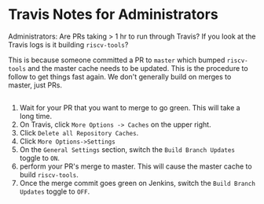 # Travis Notes for Administrators

Administrators: Are PRs taking > 1 hr to run through Travis? If you look at the Travis logs is it building `riscv-tools`?

This is because someone committed a PR to `master` which bumped `riscv-tools` and the master cache needs to be updated.
This is the procedure to follow to get 
things fast again. We don't generally build on merges to master, just PRs.

##

1. Wait for your PR that you want to merge to go green. This will take a long time.
2. On Travis, click `More Options -> Caches` on the upper right.
3. Click `Delete all Repository Caches`. 
4. Click `More Options->Settings`
5. On the `General Settings` section, switch the `Build Branch Updates` toggle to `ON`.
6. perform your PR's merge to master. This will cause the master cache to build `riscv-tools`.
7. Once the merge commit goes green on Jenkins, switch the `Build Branch Updates` toggle to `OFF`.

